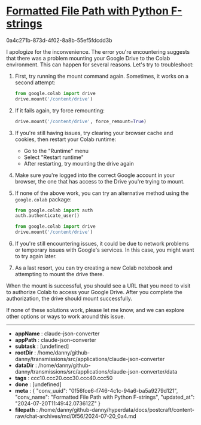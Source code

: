 # [Formatted File Path with Python F-strings](https://claude.ai/chat/0f56fce6-f746-4c1c-94a6-ba5a9279d121)

0a4c271b-873d-4f02-8a8b-55ef5fdcdd3b

 I apologize for the inconvenience. The error you're encountering suggests that there was a problem mounting your Google Drive to the Colab environment. This can happen for several reasons. Let's try to troubleshoot:

1. First, try running the mount command again. Sometimes, it works on a second attempt:

   ```python
   from google.colab import drive
   drive.mount('/content/drive')
   ```

2. If it fails again, try force remounting:

   ```python
   drive.mount('/content/drive', force_remount=True)
   ```

3. If you're still having issues, try clearing your browser cache and cookies, then restart your Colab runtime:
   - Go to the "Runtime" menu
   - Select "Restart runtime"
   - After restarting, try mounting the drive again

4. Make sure you're logged into the correct Google account in your browser, the one that has access to the Drive you're trying to mount.

5. If none of the above work, you can try an alternative method using the `google.colab` package:

   ```python
   from google.colab import auth
   auth.authenticate_user()

   from google.colab import drive
   drive.mount('/content/drive')
   ```

6. If you're still encountering issues, it could be due to network problems or temporary issues with Google's services. In this case, you might want to try again later.

7. As a last resort, you can try creating a new Colab notebook and attempting to mount the drive there.

When the mount is successful, you should see a URL that you need to visit to authorize Colab to access your Google Drive. After you complete the authorization, the drive should mount successfully.

If none of these solutions work, please let me know, and we can explore other options or ways to work around this issue.

---

* **appName** : claude-json-converter
* **appPath** : claude-json-converter
* **subtask** : [undefined]
* **rootDir** : /home/danny/github-danny/transmissions/src/applications/claude-json-converter
* **dataDir** : /home/danny/github-danny/transmissions/src/applications/claude-json-converter/data
* **tags** : ccc10.ccc20.ccc30.ccc40.ccc50
* **done** : [undefined]
* **meta** : {
  "conv_uuid": "0f56fce6-f746-4c1c-94a6-ba5a9279d121",
  "conv_name": "Formatted File Path with Python F-strings",
  "updated_at": "2024-07-20T11:49:42.073612Z"
}
* **filepath** : /home/danny/github-danny/hyperdata/docs/postcraft/content-raw/chat-archives/md/0f56/2024-07-20_0a4.md